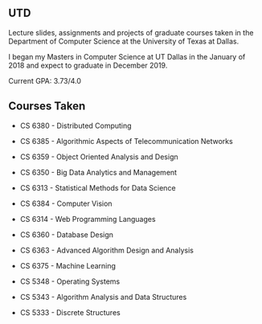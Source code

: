 ## UTD
Lecture slides, assignments and projects of graduate courses taken in the Department of Computer Science at the University of Texas at Dallas. 

I began my Masters in Computer Science at UT Dallas in the January of 2018 and expect to graduate in December 2019.

Current GPA: 3.73/4.0


## Courses Taken
* CS 6380 - Distributed Computing

* CS 6385 - Algorithmic Aspects of Telecommunication Networks

* CS 6359 - Object Oriented Analysis and Design

* CS 6350 - Big Data Analytics and Management

* CS 6313 - Statistical Methods for Data Science

* CS 6384 - Computer Vision

* CS 6314 - Web Programming Languages

* CS 6360 - Database Design

* CS 6363 - Advanced Algorithm Design and Analysis

* CS 6375 - Machine Learning

* CS 5348 - Operating Systems

* CS 5343 - Algorithm Analysis and Data Structures

* CS 5333 - Discrete Structures
